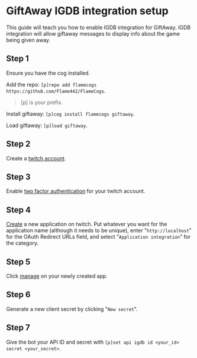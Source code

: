 # GiftAway IGDB integration setup

This guide will teach you how to enable IGDB integration for GiftAway. IGDB integration will allow giftaway messages to display info about the game being given away.

## Step 1

Ensure you have the cog installed.

Add the repo: `[p]repo add flamecogs https://github.com/Flame442/FlameCogs`.

>[p] is your prefix.

Install giftaway: `[p]cog install flamecogs giftaway`.

Load giftaway: `[p]load giftaway`.

## Step 2

Create a [twitch account](https://dev.twitch.tv/login).

## Step 3

Enable [two factor authentication](https://www.twitch.tv/settings/security) for your twitch account.

## Step 4

[Create](https://dev.twitch.tv/console/apps/create) a new application on twitch. Put whatever you want for the application name (although it needs to be unique), 
enter "`http://localhost`" for the OAuth Redirect URLs field, and select "`Application integration`" for the category.

## Step 5

Click [manage](https://dev.twitch.tv/console/apps) on your newly created app.

## Step 6

Generate a new client secret by clicking "`New secret`".

## Step 7

Give the bot your API ID and secret with `[p]set api igdb id <your_id> secret <your_secret>`.
